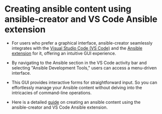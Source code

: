 # Creating ansible content using ansible-creator and VS Code Ansible extension

- For users who prefer a graphical interface, ansible-creator seamlessly
  integrates with the
  [Visual Studio Code (VS Code)](https://code.visualstudio.com/docs) and the
  [Ansible extension](https://marketplace.visualstudio.com/items?itemName=redhat.ansible)
  for it, offering an intuitive GUI experience.

- By navigating to the Ansible section in the VS Code activity bar and selecting
  "Ansible Development Tools," users can access a menu-driven interface.

- This GUI provides interactive forms for straightforward input. So you can
  effortlessly manage your Ansible content without delving into the intricacies
  of command-line operations.

- Here is a detailed
  [guide](https://ansible.readthedocs.io/projects/vscode-ansible/) on creating
  an ansible content using the ansible-creator and VS Code Ansible extension.

<!--
TO-DO: Add VS Code extension guide here when its available.
-->
